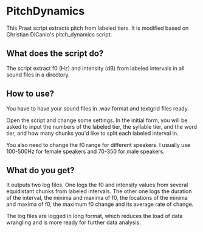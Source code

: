 # PitchDynamics
This Praat script extracts pitch from labeled tiers. It is modified based on Christian DiCanio's pitch_dynamics script.

## What does the script do?
The script extract f0 (Hz) and intensity (dB) from labeled intervals in all sound files in a directory.

## How to use?
You have to have your sound files in .wav format and textgrid files ready. 

Open the script and change some settings. In the initial form, you will be asked to input the numbers of the labeled tier, the syllable tier, and the word tier, and how many chunks you'd like to split each labeled interval in.

You also need to change the f0 range for different speakers. I usually use 100-500Hz for female speakers and 70-350 for male speakers.

## What do you get?
It outputs two log files. One logs the f0 and intensity values from several equidistant chunks from labeled intervals. The other one logs the duration of the interval, the minima and maxima of f0, the locations of the minima and maxima of f0, the maximum f0 change and its average rate of change.

The log files are logged in long format, which reduces the load of data wrangling and is more ready for further data analysis.

